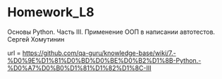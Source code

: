 # Homework_L8

Основы Python. Часть III. Применение ООП в написании автотестов. Сергей Хомутинин

url = https://github.com/qa-guru/knowledge-base/wiki/7.-%D0%9E%D1%81%D0%BD%D0%BE%D0%B2%D1%8B-Python.-%D0%A7%D0%B0%D1%81%D1%82%D1%8C-III